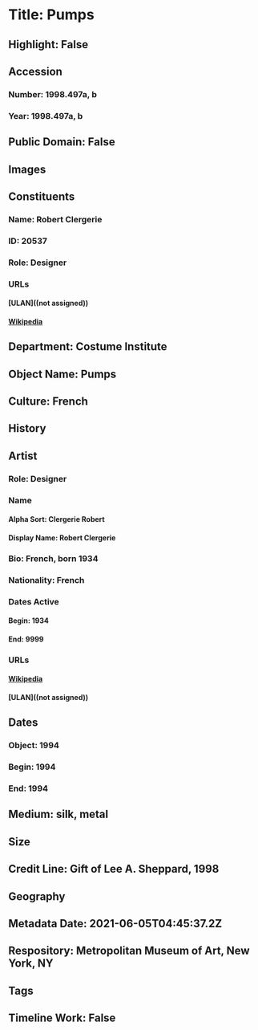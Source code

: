 # Title: Pumps
## Highlight: False
## Accession
### Number: 1998.497a, b
### Year: 1998.497a, b
## Public Domain: False
## Images
## Constituents
### Name: Robert Clergerie
### ID: 20537
### Role: Designer
### URLs
#### [ULAN]((not assigned))
#### [Wikipedia](https://www.wikidata.org/wiki/Q22277382)
## Department: Costume Institute
## Object Name: Pumps
## Culture: French
## History
## Artist
### Role: Designer
### Name
#### Alpha Sort: Clergerie Robert
#### Display Name: Robert Clergerie
### Bio: French, born 1934
### Nationality: French
### Dates Active
#### Begin: 1934
#### End: 9999
### URLs
#### [Wikipedia](https://www.wikidata.org/wiki/Q22277382)
#### [ULAN]((not assigned))
## Dates
### Object: 1994
### Begin: 1994
### End: 1994
## Medium: silk, metal
## Size
## Credit Line: Gift of Lee A. Sheppard, 1998
## Geography
## Metadata Date: 2021-06-05T04:45:37.2Z
## Respository: Metropolitan Museum of Art, New York, NY
## Tags
## Timeline Work: False